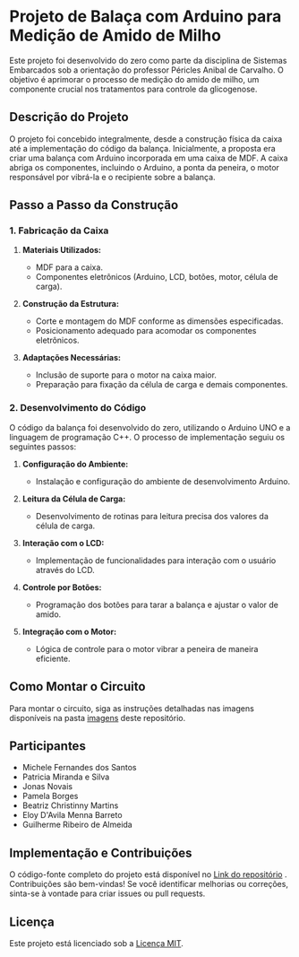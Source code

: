 # Projeto de Balaça com Arduino para Medição de Amido de Milho

Este projeto foi desenvolvido do zero como parte da disciplina de Sistemas Embarcados sob a orientação do professor Péricles Anibal de Carvalho. O objetivo é aprimorar o processo de medição do amido de milho, um componente crucial nos tratamentos para controle da glicogenose.

## Descrição do Projeto

O projeto foi concebido integralmente, desde a construção física da caixa até a implementação do código da balança. Inicialmente, a proposta era criar uma balança com Arduino incorporada em uma caixa de MDF. A caixa abriga os componentes, incluindo o Arduino, a ponta da peneira, o motor responsável por vibrá-la e o recipiente sobre a balança.

## Passo a Passo da Construção

### 1. Fabricação da Caixa

1. **Materiais Utilizados:**
   - MDF para a caixa.
   - Componentes eletrônicos (Arduino, LCD, botões, motor, célula de carga).

2. **Construção da Estrutura:**
   - Corte e montagem do MDF conforme as dimensões especificadas.
   - Posicionamento adequado para acomodar os componentes eletrônicos.

3. **Adaptações Necessárias:**
   - Inclusão de suporte para o motor na caixa maior.
   - Preparação para fixação da célula de carga e demais componentes.

### 2. Desenvolvimento do Código

O código da balança foi desenvolvido do zero, utilizando o Arduino UNO e a linguagem de programação C++. O processo de implementação seguiu os seguintes passos:

1. **Configuração do Ambiente:**
   - Instalação e configuração do ambiente de desenvolvimento Arduino.

2. **Leitura da Célula de Carga:**
   - Desenvolvimento de rotinas para leitura precisa dos valores da célula de carga.

3. **Interação com o LCD:**
   - Implementação de funcionalidades para interação com o usuário através do LCD.

4. **Controle por Botões:**
   - Programação dos botões para tarar a balança e ajustar o valor de amido.

5. **Integração com o Motor:**
   - Lógica de controle para o motor vibrar a peneira de maneira eficiente.

## Como Montar o Circuito

Para montar o circuito, siga as instruções detalhadas nas imagens disponíveis na pasta [imagens](link_da_pasta_imagens) deste repositório.

## Participantes

- Michele Fernandes dos Santos
- Patricia Miranda e Silva
- Jonas Novais
- Pamela Borges
- Beatriz Christinny Martins
- Eloy D'Avila Menna Barreto
- Guilherme Ribeiro de Almeida

## Implementação e Contribuições

O código-fonte completo do projeto está disponível no [Link do repositório](https://github.com/PATRICIAJUNQUEIRA/Projeto-Balanca/blob/master/Balanca.ino)
. Contribuições são bem-vindas! Se você identificar melhorias ou correções, sinta-se à vontade para criar issues ou pull requests.

## Licença

Este projeto está licenciado sob a [Licença MIT](LICENSE).
